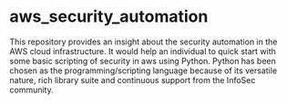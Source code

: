 # aws_security_automation
This repository provides an insight about the security automation in the AWS cloud infrastructure. It would help an individual to quick start with some basic scripting of security in aws using Python. Python has been chosen as the programming/scripting language because of its versatile nature, rich library suite and continuous support from the InfoSec community.
